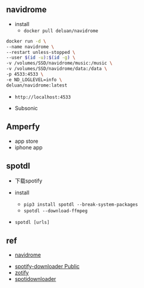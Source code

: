 
## navidrome
+ install
    + `docker pull deluan/navidrome`

```bash
docker run -d \
--name navidrome \
--restart unless-stopped \
--user $(id -u):$(id -g) \
-v /volumes/SSD/navidrome/music:/music \
-v /volumes/SSD/navidrome/data:/data \
-p 4533:4533 \
-e ND_LOGLEVEL=info \
deluan/navidrome:latest
```
   + `http://localhost:4533`



+ Subsonic

## Amperfy
+ app store
+ iphone app


## spotdl
+ 下载spotify
+ install
    + `pip3 install spotdl --break-system-packages`
    + `spotdl --download-ffmpeg`

+ `spotdl [urls]`




## ref
+ [navidrome](https://www.navidrome.org/docs/installation/)
<!-- downloader -->
+ [spotify-downloader Public](https://github.com/spotDL/spotify-downloader)
+ [zotify](https://github.com/zotify-dev/zotify)
+ [spotidownloader](https://spotidownloader.com/en)